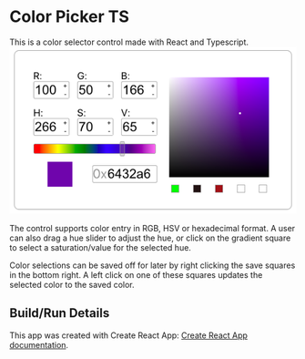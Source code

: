 # Color Picker TS

This is a color selector control made with React and Typescript.
![Color Picker Image](./resources/ControlImage.png)

The control supports color entry in RGB, HSV or hexadecimal format. A user can also drag a hue slider to adjust the hue, or click on the gradient square to select a saturation/value for the selected hue.

Color selections can be saved off for later by right clicking the save squares in the bottom right. A left click on one of these squares updates the selected color to the saved color.


## Build/Run Details

This app was created with Create React App: [Create React App documentation](https://facebook.github.io/create-react-app/docs/getting-started).
